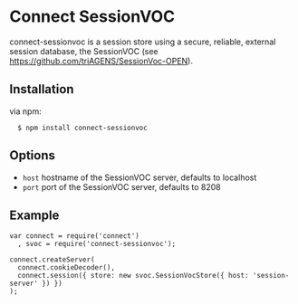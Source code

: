 # Connect SessionVOC

connect-sessionvoc is a session store using a secure, reliable, external session
database, the SessionVOC (see https://github.com/triAGENS/SessionVoc-OPEN).

## Installation

via npm:

	  $ npm install connect-sessionvoc

## Options

  - `host` hostname of the SessionVOC server, defaults to localhost
  - `port` port of the SessionVOC server, defaults to 8208

## Example

    var connect = require('connect')
      , svoc = require('connect-sessionvoc');

    connect.createServer(
      connect.cookieDecoder(),
      connect.session({ store: new svoc.SessionVocStore({ host: 'session-server' }) })
    );
